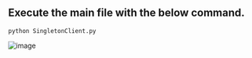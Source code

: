 ## Execute the main file with the below command.
 ```python3
python SingletonClient.py
 ```  
![image](https://github.com/rebuild-123/Python-Head-First-Design-Patterns/blob/main/pictures_for_README/singleton_enumS.png)